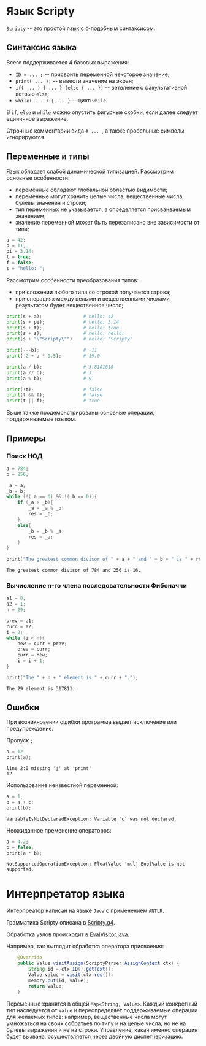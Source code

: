 # Язык Scripty

`Scripty` -- это простой язык с `C`-подобным синтаксисом.

## Синтаксис языка

Всего поддерживается 4 базовых выражения:
- `ID = ... ;` -- присвоить переменной некоторое значение;
- `print( ... );` -- вывести значение на экран;
- `if( ... ) { ... } [else { ... }]` -- ветвление с факультативной ветвью `else`;
- `while( ... ) { ... }` -- цикл `while`.

В `if`, `else` и `while` можно опустить фигурные скобки, если далее следует единичное выражение.

Строчные комментарии вида `# ... `, а также пробельные символы игнорируются.

## Переменные и типы



Язык обладает слабой динамической типизацией. Рассмотрим основные особенности:

- переменные обладают глобальной областью видимости; 
- переменные могут хранить целые числа, вещественные числа, булевы значения и строки;
- тип переменных не указывается, а определяется присваиваемым значением;
- значение переменной может быть перезаписано вне зависимости от типа;

``` c
a = 42;
b = 11;
pi = 3.14;
t = true;
f = false;
s = "hello: ";
```

Рассмотрим особенности преобразования типов:
- при сложении любого типа со строкой получается строка;
- при операциях между целыми и вещественными числами результатом будет вещественное число;

```python
print(s + a);               # hello: 42
print(s + pi);              # hello: 3.14
print(s + t);               # hello: true
print(s + s);               # hello: hello:
print(s + "\"Scripty\"")    # hello: "Scripty"

print(---b);                # -11
print(-2 + a * 0.5);        # 19.0

print(a / b);               # 3.8181818
print(a // b);              # 3
print(a % b);               # 9

print(!t);                  # false
print(t && f);              # false
print(t || f);              # true
```

Выше также продемонстрированы основные операции, поддерживаемые языком.

## Примеры

### Поиск НОД

```c
a = 784;
b = 256;

_a = a;
_b = b;
while (!(_a == 0) && !(_b == 0)){
    if (_a > _b){
        _a = _a % _b;
        res = _b;
    }
    else{
        _b = _b % _a;
        res = _a;
    }
}

print("The greatest common divisor of " + a + " and " + b + " is " + res + ".");
```

```
The greatest common divisor of 784 and 256 is 16.
```

### Вычисление n-го члена последовательности Фибоначчи

```c
a1 = 0;
a2 = 1;
n = 29;

prev = a1;
curr = a2;
i = 2;
while (i < n){
    new = curr + prev;
    prev = curr;
    curr = new;
    i = i + 1;
}

print("The " + n + " element is " + curr + ".");
```

```
The 29 element is 317811.
```

## Ошибки

При возникновении ошибки программа выдает исключение или предупреждение. 

Пропуск `;`:
```c
a = 12
print(a);
```

```
line 2:0 missing ';' at 'print'
12
```

Использование неизвестной переменной:
```c
a = 1;
b = a + c;
print(b);
```

```
VariableIsNotDeclaredException: Variable 'c' was not declared.
```

Неожиданное пременение операторов:

```c
a = 4.2;
b = false;
print(a * b);
```

```
NotSupportedOperationException: FloatValue 'mul' BoolValue is not supported.
```






# Интерпретатор языка

Интерпреатор написан на языке `Java` с применением `ANTLR`. 

Грамматика Scripty описана в [Scripty.g4](./src/main/java/org/s367118/antlr/Scriptyt.g4).

Обработка узлов происходит в [EvalVisitor.java](./src/main/java/org/s367118/EvalVisitor.java).

Например, так выглядит обработка оператора присвоения:
```Java
    @Override
    public Value visitAssign(ScriptyParser.AssignContext ctx) {
        String id = ctx.ID().getText();
        Value value = visit(ctx.res());
        memory.put(id, value);
        return value;
    }
```

Переменные хранятся в общей `Map<String, Value>`. Каждый конкретный тип наследуется от `Value` и переопределяет поддерживаемые операции для желаемых типов: например, вещественные числа могут умножаться на своих собратьев по типу и на целые числа, но не на булевы выражения и не на строки. Управление, какая именно операция будет вызвана, осуществляется через двойную диспетчеризацию.